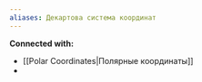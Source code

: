 ```yaml
---
aliases: Декартова система координат
---
```
















**Connected with:**
- [[Polar Coordinates|Полярные координаты]]
- 

